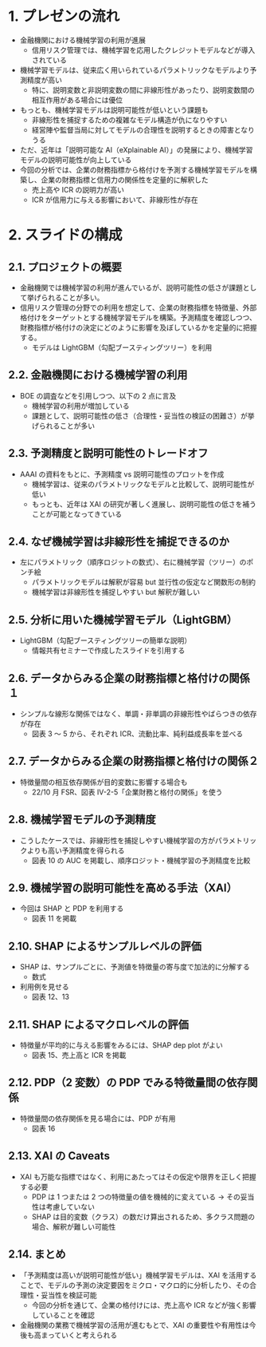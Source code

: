 # 1. プレゼンの流れ

- 金融機関における機械学習の利用が進展
  - 信用リスク管理では、機械学習を応用したクレジットモデルなどが導入されている
- 機械学習モデルは、従来広く用いられているパラメトリックなモデルより予測精度が高い
  - 特に、説明変数と非説明変数の間に非線形性があったり、説明変数間の相互作用がある場合には優位
- もっとも、機械学習モデルは説明可能性が低いという課題も
  - 非線形性を捕捉するための複雑なモデル構造が仇になりやすい
  - 経営陣や監督当局に対してモデルの合理性を説明するときの障害となりうる
- ただ、近年は「説明可能な AI（eXplainable AI）」の発展により、機械学習モデルの説明可能性が向上している
- 今回の分析では、企業の財務指標から格付けを予測する機械学習モデルを構築し、企業の財務指標と信用力の関係性を定量的に解釈した
  - 売上高や ICR の説明力が高い
  - ICR が信用力に与える影響において、非線形性が存在

# 2. スライドの構成

## 2.1. プロジェクトの概要

- 金融機関では機械学習の利用が進んでいるが、説明可能性の低さが課題として挙げられることが多い。
- 信用リスク管理の分野での利用を想定して、企業の財務指標を特徴量、外部格付けをターゲットとする機械学習モデルを構築。予測精度を確認しつつ、財務指標が格付けの決定にどのように影響を及ぼしているかを定量的に把握する。
  - モデルは LightGBM（勾配ブースティングツリー）を利用

## 2.2. 金融機関における機械学習の利用

- BOE の調査などを引用しつつ、以下の 2 点に言及
  - 機械学習の利用が増加している
  - 課題として、説明可能性の低さ（合理性・妥当性の検証の困難さ）が挙げられることが多い

## 2.3. 予測精度と説明可能性のトレードオフ

- AAAI の資料をもとに、予測精度 vs 説明可能性のプロットを作成
  - 機械学習は、従来のパラメトリックなモデルと比較して、説明可能性が低い
  - もっとも、近年は XAI の研究が著しく進展し、説明可能性の低さを補うことが可能となってきている

## 2.4. なぜ機械学習は非線形性を捕捉できるのか

- 左にパラメトリック（順序ロジットの数式）、右に機械学習（ツリー）のポンチ絵
  - パラメトリックモデルは解釈が容易 but 並行性の仮定など関数形の制約
  - 機械学習は非線形性を捕捉しやすい but 解釈が難しい

## 2.5. 分析に用いた機械学習モデル（LightGBM）

- LightGBM（勾配ブースティングツリーの簡単な説明）
  - 情報共有セミナーで作成したスライドを引用する

## 2.6. データからみる企業の財務指標と格付けの関係１

- シンプルな線形な関係ではなく、単調・非単調の非線形性やばらつきの依存が存在
  - 図表 3 ～ 5 から、それぞれ ICR、流動比率、純利益成長率を並べる

## 2.7. データからみる企業の財務指標と格付けの関係２

- 特徴量間の相互依存関係が目的変数に影響する場合も
  - 22/10 月 FSR、図表 IV-2-5「企業財務と格付の関係」を使う

## 2.8. 機械学習モデルの予測精度

- こうしたケースでは、非線形性を捕捉しやすい機械学習の方がパラメトリックよりも高い予測精度を得られる
  - 図表 10 の AUC を掲載し、順序ロジット・機械学習の予測精度を比較

## 2.9. 機械学習の説明可能性を高める手法（XAI）

- 今回は SHAP と PDP を利用する
  - 図表 11 を掲載

## 2.10. SHAP によるサンプルレベルの評価

- SHAP は、サンプルごとに、予測値を特徴量の寄与度で加法的に分解する
  - 数式
- 利用例を見せる
  - 図表 12、13

## 2.11. SHAP によるマクロレベルの評価

- 特徴量が平均的に与える影響をみるには、SHAP dep plot がよい
  - 図表 15、売上高と ICR を掲載

## 2.12. PDP（2 変数）の PDP でみる特徴量間の依存関係

- 特徴量間の依存関係を見る場合には、PDP が有用
  - 図表 16

## 2.13. XAI の Caveats

- XAI も万能な指標ではなく、利用にあたってはその仮定や限界を正しく把握する必要
  - PDP は 1 つまたは 2 つの特徴量の値を機械的に変えている → その妥当性は考慮していない
  - SHAP は目的変数（クラス）の数だけ算出されるため、多クラス問題の場合、解釈が難しい可能性

## 2.14. まとめ

- 「予測精度は高いが説明可能性が低い」機械学習モデルは、XAI を活用することで、モデルの予測の決定要因をミクロ・マクロ的に分析したり、その合理性・妥当性を検証可能
  - 今回の分析を通じて、企業の格付けには、売上高や ICR などが強く影響していることを確認
- 金融機関の業務で機械学習の活用が進むもとで、XAI の重要性や有用性は今後も高まっていくと考えられる
